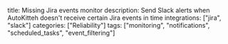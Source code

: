 title: Missing Jira events monitor
description: Send Slack alerts when AutoKitteh doesn't receive certain Jira events in time
integrations: ["jira", "slack"]
categories: ["Reliability"]
tags: ["monitoring", "notifications", "scheduled_tasks", "event_filtering"]
